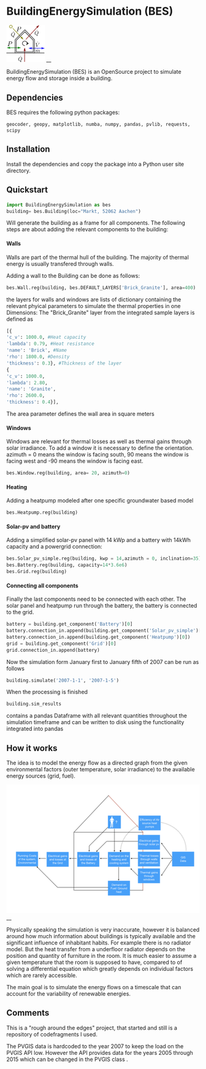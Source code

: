 
# BuildingEnergySimulation (BES)
<img src="docs/_IMAGES/Logo.png" width="100"> __

BuildingEnergySimulation (BES) is an OpenSource project to simulate energy flow and storage inside a building.

## Dependencies

BES requires the following python packages:

    geocoder, geopy, matplotlib, numba, numpy, pandas, pvlib, requests, scipy

## Installation

Install the dependencies and copy the package into a Python user site directory.

## Quickstart

```python
import BuildingEnergySimulation as bes
building= bes.Building(loc="Markt, 52062 Aachen")
```
Will generate the building as a frame for all components.
The following steps are about adding the relevant components to the building:

#### Walls
Walls are part of the thermal hull of the building. The majority of thermal energy is usually transfered through walls.

Adding a wall to the Building can be done as follows:
```python
bes.Wall.reg(building, bes.DEFAULT_LAYERS['Brick_Granite'], area=400)
```
the layers for walls and windows are lists of dictionary containing the relevant phyical parameters to simulate the thermal properties in one Dimensions: The "Brick_Granite" layer from the integrated sample layers is defined as
```python
[{
'c_v': 1000.0, #Heat capacity
'lambda': 0.79, #Heat resistance
'name': 'Brick', #Name
'rho': 1800.0, #Density
'thickness': 0.3}, #Thickness of the layer
{
'c_v': 1000.0,
'lambda': 2.80,
'name': 'Granite',
'rho': 2600.0,
'thickness': 0.4}],
```
The area parameter defines the wall area in square meters


#### Windows
Windows are relevant for thermal losses as well as thermal gains through solar irradiance. To add a window it is necessary to define the orientation. azimuth = 0 means the window is facing south, 90 means the window is facing west and -90 means the window is facing east.
```python
bes.Window.reg(building, area= 20, azimuth=0)
```


#### Heating
Adding a heatpump modeled after one specific groundwater based model
```python
bes.Heatpump.reg(building)
```
#### Solar-pv and battery
Adding a simplified solar-pv panel with 14 kWp and a battery with 14kWh capacity and a powergrid connection:
```python
bes.Solar_pv_simple.reg(building, kwp = 14,azimuth = 0, inclination=35)
bes.Battery.reg(building, capacity=14*3.6e6)
bes.Grid.reg(building)
```
#### Connecting all components
Finally the last components need to be connected with each other. The solar panel and heatpump run through the battery, the battery is connected to the grid.

```python
battery = building.get_component('Battery')[0]
battery.connection_in.append(building.get_component('Solar_pv_simple')[0])
battery.connection_in.append(building.get_component('Heatpump')[0])
grid = building.get_component('Grid')[0]
grid.connection_in.append(battery)
```

Now the simulation form January first to January fifth of 2007 can be run as follows
```python
building.simulate('2007-1-1', '2007-1-5')
```
When the processing is finished
```python
building.sim_results
```
contains a pandas Dataframe with all relevant quantities throughout the simulation timeframe and can be written to disk using the functionality integrated into pandas
## How it works

The idea is to model the energy flow as a directed graph from the given environmental factors (outer temperature, solar irradiance) to the available energy sources (grid, fuel).

<img src="docs/_IMAGES/Graph.jpeg" width="1000"> __


Physically speaking the simulation is very inaccurate, however it is balanced around how much information about buildings is typically available and the significant influence of inhabitant habits. For example there is no radiator model. But the heat transfer from a underfloor radiator depends on the position and quantity of furniture in the room. It is much easier to assume a given temperature that the room is supposed to have, compared to of solving a differential equation which greatly depends on individual factors which are rarely accessible.

The main goal is to simulate the energy flows on a timescale that can account for the variability of renewable energies.

## Comments

This is a "rough around the edges" project, that started and still is a repository of codefragments I used.

The PVGIS data is hardcoded to the year 2007 to keep the load on the PVGIS API low. However the API provides data for the years 2005 through 2015 which can be changed in the PVGIS class .
